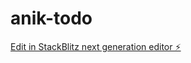 # anik-todo

[Edit in StackBlitz next generation editor ⚡️](https://stackblitz.com/~/github.com/anikdascodes/anik-todo)